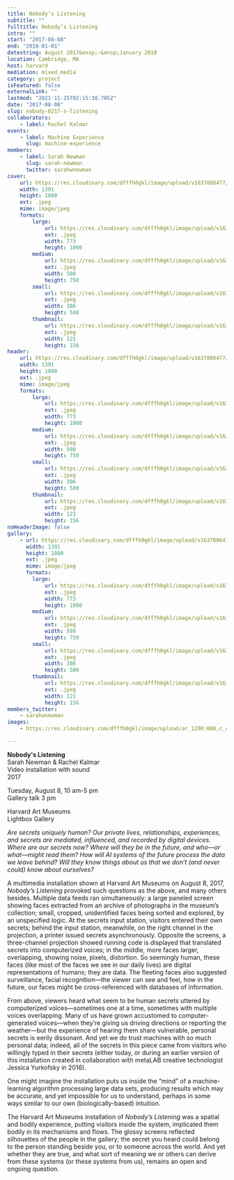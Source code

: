 ```yaml
---
title: Nobody’s Listening
subtitle: ""
fulltitle: Nobody’s Listening
intro: ""
start: "2017-08-08"
end: "2018-01-01"
datestring: August 2017&ensp;–&ensp;January 2018
location: Cambridge, MA
host: harvard
mediation: mixed_media
category: project
isFeatured: false
externalLink: ""
lastmod: "2021-11-25T02:15:38.705Z"
date: "2017-08-08"
slug: nobody-8217-s-listening
collaborators:
    - label: Rachel Kalmar
events:
    - label: Machine Experience
      slug: machine-experience
members:
    - label: Sarah Newman
      slug: sarah-newman
      twitter: sarahwnewman
cover:
    url: https://res.cloudinary.com/dfffh0gkl/image/upload/v1637806477/nobodyslistening_bc086b876d.jpg
    width: 1391
    height: 1800
    ext: .jpeg
    mime: image/jpeg
    formats:
        large:
            url: https://res.cloudinary.com/dfffh0gkl/image/upload/v1637806478/large_nobodyslistening_bc086b876d.jpg
            ext: .jpeg
            width: 773
            height: 1000
        medium:
            url: https://res.cloudinary.com/dfffh0gkl/image/upload/v1637806478/medium_nobodyslistening_bc086b876d.jpg
            ext: .jpeg
            width: 580
            height: 750
        small:
            url: https://res.cloudinary.com/dfffh0gkl/image/upload/v1637806478/small_nobodyslistening_bc086b876d.jpg
            ext: .jpeg
            width: 386
            height: 500
        thumbnail:
            url: https://res.cloudinary.com/dfffh0gkl/image/upload/v1637806477/thumbnail_nobodyslistening_bc086b876d.jpg
            ext: .jpeg
            width: 121
            height: 156
header:
    url: https://res.cloudinary.com/dfffh0gkl/image/upload/v1637806477/nobodyslistening_bc086b876d.jpg
    width: 1391
    height: 1800
    ext: .jpeg
    mime: image/jpeg
    formats:
        large:
            url: https://res.cloudinary.com/dfffh0gkl/image/upload/v1637806478/large_nobodyslistening_bc086b876d.jpg
            ext: .jpeg
            width: 773
            height: 1000
        medium:
            url: https://res.cloudinary.com/dfffh0gkl/image/upload/v1637806478/medium_nobodyslistening_bc086b876d.jpg
            ext: .jpeg
            width: 580
            height: 750
        small:
            url: https://res.cloudinary.com/dfffh0gkl/image/upload/v1637806478/small_nobodyslistening_bc086b876d.jpg
            ext: .jpeg
            width: 386
            height: 500
        thumbnail:
            url: https://res.cloudinary.com/dfffh0gkl/image/upload/v1637806477/thumbnail_nobodyslistening_bc086b876d.jpg
            ext: .jpeg
            width: 121
            height: 156
noHeaderImage: false
gallery:
    - url: https://res.cloudinary.com/dfffh0gkl/image/upload/v1637806477/nobodyslistening_bc086b876d.jpg
      width: 1391
      height: 1800
      ext: .jpeg
      mime: image/jpeg
      formats:
        large:
            url: https://res.cloudinary.com/dfffh0gkl/image/upload/v1637806478/large_nobodyslistening_bc086b876d.jpg
            ext: .jpeg
            width: 773
            height: 1000
        medium:
            url: https://res.cloudinary.com/dfffh0gkl/image/upload/v1637806478/medium_nobodyslistening_bc086b876d.jpg
            ext: .jpeg
            width: 580
            height: 750
        small:
            url: https://res.cloudinary.com/dfffh0gkl/image/upload/v1637806478/small_nobodyslistening_bc086b876d.jpg
            ext: .jpeg
            width: 386
            height: 500
        thumbnail:
            url: https://res.cloudinary.com/dfffh0gkl/image/upload/v1637806477/thumbnail_nobodyslistening_bc086b876d.jpg
            ext: .jpeg
            width: 121
            height: 156
members_twitter:
    - sarahwnewman
images:
    - https://res.cloudinary.com/dfffh0gkl/image/upload/ar_1200:600,c_crop/c_limit,h_1200,w_600/v1637806477/nobodyslistening_bc086b876d.jpg

---
```

**Nobody's Listening**
<br />Sarah Newman & Rachel Kalmar
<br />Video installation with sound
<br />2017

Tuesday, August 8, 10 am-5 pm
<br />Gallery talk 3 pm

Harvard Art Museums
<br />Lightbox Gallery

<em>Are secrets uniquely human?  Our private lives, relationships, experiences, and secrets are mediated, influenced, and recorded by digital devices. Where are our secrets now? Where will they be in the future, and who—or what—might read them? How will AI systems of the future process the data we leave behind? Will they know things about us that we don’t (and never could) know about ourselves? </em>

A multimedia installation shown at Harvard Art Museums on August 8, 2017, <em>Nobody’s Listening</em> provoked such questions as the above, and many others besides. Multiple data feeds ran simultaneously: a large paneled screen showing faces extracted from an archive of photographs in the museum’s collection; small, cropped, unidentified faces being sorted and explored, by an unspecified logic.
At the secrets input station, visitors entered their own secrets; behind the input station, meanwhile, on the right channel in the projection, a printer issued secrets asynchronously. Opposite the screens, a three-channel projection showed running code is displayed that translated secrets into computerized voices; in the middle, more faces larger, overlapping, showing noise, pixels, distortion. So seemingly human, these faces (like most of the faces we see in our daily lives) are digital representations of humans; they are data. The fleeting faces also suggested surveillance, facial recognition—the viewer can see and feel, how in the future, our faces might be cross-referenced with databases of information. 

From above, viewers heard what seem to be human secrets uttered by computerized voices—sometimes one at a time, sometimes with multiple voices overlapping. Many of us have grown accustomed to computer-generated voices—when they’re giving us driving directions or reporting the weather—but the experience of hearing them share vulnerable, personal secrets is eerily dissonant. And yet we do trust machines with so much personal data; indeed, all of the secrets in this piece came from visitors who willingly typed in their secrets (either today, or during an earlier version of this installation created in collaboration with metaLAB creative technologist Jessica Yurkofsky in 2016).

One might imagine the installation puts us inside the “mind” of a machine-learning algorithm processing large data sets, producing results which may be accurate, and yet impossible for us to understand, perhaps in some ways similar to our own (biologically-based) intuition.  

The Harvard Art Museums installation of <em>Nobody’s Listening</em> was a spatial and bodily experience, putting visitors inside the system, implicated them bodily in its mechanisms and flows. The glossy screens reflected silhouettes of the people in the gallery; the secret you heard could belong to the person standing beside you, or to someone across the world. And yet whether they are true, and what sort of meaning we or others can derive from these systems (or these systems from us), remains an open and ongoing question.